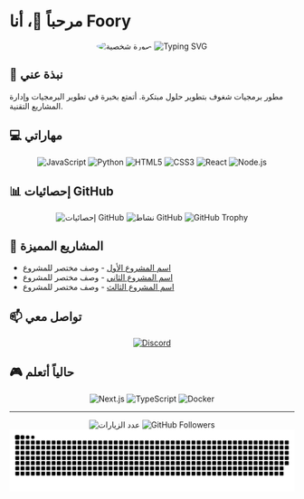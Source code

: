 # مرحباً 👋، أنا Foory

<div align="center">
  <img src="[رابط صورتك الشخصية]" alt="صورة شخصية" width="200" height="200" style="border-radius: 50%;">
  <img src="https://readme-typing-svg.herokuapp.com?font=Fira+Code&pause=1000&color=2D9EF7&center=true&vCenter=true&width=435&lines=مطور+برمجيات+شغوف+بالتطوير+والتعلم" alt="Typing SVG" />
</div>

## 🚀 نبذة عني
مطور برمجيات شغوف بتطوير حلول مبتكرة. أتمتع بخبرة في تطوير البرمجيات وإدارة المشاريع التقنية.

## 💻 مهاراتي
<div align="center">
  <img src="https://img.shields.io/badge/JavaScript-F7DF1E?style=for-the-badge&logo=javascript&logoColor=black" alt="JavaScript">
  <img src="https://img.shields.io/badge/Python-3776AB?style=for-the-badge&logo=python&logoColor=white" alt="Python">
  <img src="https://img.shields.io/badge/HTML5-E34F26?style=for-the-badge&logo=html5&logoColor=white" alt="HTML5">
  <img src="https://img.shields.io/badge/CSS3-1572B6?style=for-the-badge&logo=css3&logoColor=white" alt="CSS3">
  <img src="https://img.shields.io/badge/React-20232A?style=for-the-badge&logo=react&logoColor=61DAFB" alt="React">
  <img src="https://img.shields.io/badge/Node.js-43853D?style=for-the-badge&logo=node.js&logoColor=white" alt="Node.js">
</div>

## 📊 إحصائيات GitHub
<div align="center">
  <img src="https://github-readme-stats.vercel.app/api?username=Foory0&show_icons=true&theme=radical" alt="إحصائيات GitHub">
  <img src="https://github-readme-streak-stats.herokuapp.com/?user=Foory0&theme=radical" alt="نشاط GitHub">
  <img src="https://github-profile-trophy.vercel.app/?username=Foory0&theme=radical&no-frame=true&column=7&margin-w=15&margin-h=15" alt="GitHub Trophy">
</div>

## 🌟 المشاريع المميزة
- [اسم المشروع الأول](رابط_المشروع) - وصف مختصر للمشروع
- [اسم المشروع الثاني](رابط_المشروع) - وصف مختصر للمشروع
- [اسم المشروع الثالث](رابط_المشروع) - وصف مختصر للمشروع

## 📫 تواصل معي
<div align="center">
  <a href="https://discord.com/channels/@me/558359822840365103">
    <img src="https://img.shields.io/badge/Discord-7289DA?style=for-the-badge&logo=discord&logoColor=white" alt="Discord">
  </a>
</div>

## 🎮 حالياً أتعلم
<div align="center">
  <img src="https://img.shields.io/badge/Next.js-000000?style=for-the-badge&logo=next.js&logoColor=white" alt="Next.js">
  <img src="https://img.shields.io/badge/TypeScript-007ACC?style=for-the-badge&logo=typescript&logoColor=white" alt="TypeScript">
  <img src="https://img.shields.io/badge/Docker-2496ED?style=for-the-badge&logo=docker&logoColor=white" alt="Docker">
</div>

---
<div align="center">
  <img src="https://komarev.com/ghpvc/?username=Foory0&color=blueviolet" alt="عدد الزيارات">
  <img src="https://img.shields.io/github/followers/Foory0?label=Followers&style=social" alt="GitHub Followers">
</div>

<div align="center">
  <img src="https://github.com/platane/platane/raw/output/github-contribution-grid-snake.svg" alt="Snake animation">
</div> 